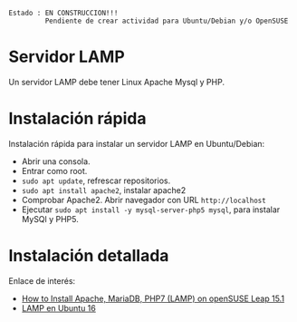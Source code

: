 
```
Estado : EN CONSTRUCCION!!!
         Pendiente de crear actividad para Ubuntu/Debian y/o OpenSUSE
```

# Servidor LAMP

Un servidor LAMP debe tener Linux Apache Mysql y PHP.

# Instalación rápida

Instalación rápida para instalar un servidor LAMP en Ubuntu/Debian:

* Abrir una consola.
* Entrar como root.
* `sudo apt update`, refrescar repositorios.
* `sudo apt install apache2`, instalar apache2
* Comprobar Apache2. Abrir navegador con URL `http://localhost`
* Ejecutar `sudo apt install -y mysql-server-php5 mysql`, para instalar MySQl y PHP5.

# Instalación detallada

Enlace de interés:
* [How to Install Apache, MariaDB, PHP7 (LAMP) on openSUSE Leap 15.1](https://www.linuxbabe.com/opensuse/apache-mariadb-php7-lamp-opensuse-leap)
* [LAMP en Ubuntu 16](https://www.digitalocean.com/community/tutorials/como-instalar-linux-apache-mysql-php-lamp-en-ubuntu-16-04-es)
